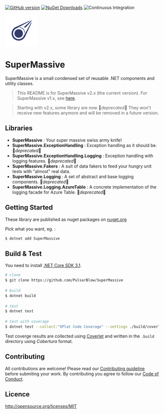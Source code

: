 [![GitHub version](https://badge.fury.io/gh/PulsarBlow%2Fsupermassive.svg)](https://github.com/PulsarBlow/SuperMassive/releases/latest) [![NuGet Downloads](https://img.shields.io/nuget/dt/SuperMassive.svg)](https://www.nuget.org/packages/supermassive) ![Continuous Integration](https://github.com/PulsarBlow/SuperMassive/workflows/Continuous%20Integration/badge.svg)

![SuperMassive Logo](https://github.com/PulsarBlow/SuperMassive/blob/master/supermassive.png)

# SuperMassive

SuperMassive is a small condensed set of reusable .NET components and utility classes.

> This README is for SuperMassive v2.x (the current version). For SuperMassive v1.x, see [here](docs/v1/README.md).

> Starting with v2.x, some library are now :small_orange_diamond:*deprecated*:small_orange_diamond:
> They won't receive new features anymore and will be removed in a future version.

## Libraries

*  **SuperMassive** : Your super massive swiss army knife!
*  **SuperMassive.ExceptionHandling** : Exception handling as it should be. :small_orange_diamond:*deprecated*:small_orange_diamond:
*  **SuperMassive.ExceptionHandling.Logging** : Exception handling with logging features. :small_orange_diamond:*deprecated*:small_orange_diamond:
*  **SuperMassive.Fakers** : A suit of data fakers to feed your hungry unit tests with "almost" real data.
*  **SuperMassive.Logging** : A set of abstract and base logging components. :small_orange_diamond:*deprecated*:small_orange_diamond:
*  **SuperMassive.Logging.AzureTable** : A concrete implementation of the logging facade for Azure Table. :small_orange_diamond:*deprecated*:small_orange_diamond:

## Getting Started

These library are published as nuget packages on [nuget.org](https://www.nuget.org/packages?q=supermassive)

Pick what you want, eg. :

```bash
$ dotnet add SuperMassive
```

## Build & Test

You need to install [.NET Core SDK 3.1](https://dotnet.microsoft.com/download/dotnet-core/3.1).

```bash
# clone
$ git clone https://github.com/PulsarBlow/SuperMassive

# build
$ dotnet build

# test
$ dotnet test

# test with coverage
$ dotnet test --collect:"XPlat Code Coverage" --settings ./build/coverlet.runsettings -r .build/
```

Test coverge results are collected using [Coverlet](https://github.com/tonerdo/coverlet) and written in the `.build` directory using *Cobertura* format.

## Contributing

All contributions are welcome! Please read our [Contributing guideline](CONTRIBUTING.md) before submiting your work. By contributing you agree to follow our [Code of Conduct](CODE_OF_CONDUCT.md).

## Licence

<http://opensource.org/licenses/MIT>
